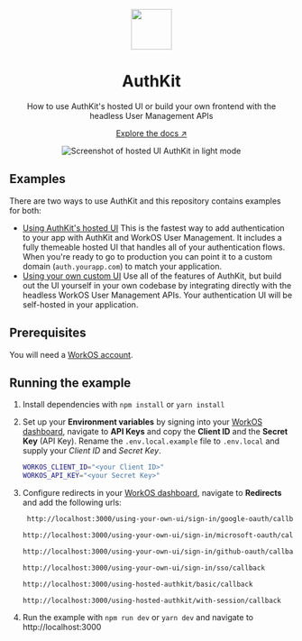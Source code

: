<p align="center">
    <img src="https://github.com/workos/authkit/assets/896475/9fa7a91e-f5a8-4922-96fb-20a7b478d075" width="72" />
    <h1 align="center">AuthKit</h1>
    <p align="center">How to use AuthKit's hosted UI or build your own frontend with the headless User Management APIs</p>    
    <p align="center"><a href="https://workos.com/docs/user-management">Explore the docs ↗</a></strong></p>    
</p>

<p align="center">  
  <img alt="Screenshot of hosted UI AuthKit in light mode" src="https://github.com/workos/authkit/assets/108872335/200931ff-51fc-4825-894d-696dd17b88f6">
</p>

## Examples

There are two ways to use AuthKit and this repository contains examples for both:

- [Using AuthKit's hosted UI](./src/app/using-hosted-authkit)
  This is the fastest way to add authentication to your app with AuthKit and WorkOS User Management. It includes a fully themeable hosted UI that handles all of your authentication flows. When you're ready to go to production you can point it to a custom domain (`auth.yourapp.com`) to match your application.
- [Using your own custom UI](./src/app/using-your-own-ui)
  Use all of the features of AuthKit, but build out the UI yourself in your own codebase by integrating directly with the headless WorkOS User Management APIs. Your authentication UI will be self-hosted in your application.

## Prerequisites

You will need a [WorkOS account](https://dashboard.workos.com/signup).

## Running the example

1. Install dependencies with `npm install` or `yarn install`
2. Set up your **Environment variables** by signing into your [WorkOS dashboard](https://dashboard.workos.com), navigate to **API Keys** and copy the **Client ID** and the **Secret Key** (API Key).
    Rename the `.env.local.example` file to `.env.local` and supply your _Client ID_ and _Secret Key_.

    ```bash
    WORKOS_CLIENT_ID="<your Client ID>"
    WORKOS_API_KEY="<your Secret Key>"
    ```
3. Configure redirects in your [WorkOS dashboard](https://dashboard.workos.com), navigate to **Redirects** and add the following urls:
   ```bash
    http://localhost:3000/using-your-own-ui/sign-in/google-oauth/callback
    ```
    
    ```bash
    http://localhost:3000/using-your-own-ui/sign-in/microsoft-oauth/callback
    ```
    
    ```bash
    http://localhost:3000/using-your-own-ui/sign-in/github-oauth/callback
    ```
    
    ```bash
    http://localhost:3000/using-your-own-ui/sign-in/sso/callback
    ```
    
    ```bash
    http://localhost:3000/using-hosted-authkit/basic/callback
    ```
    
    ```bash
    http://localhost:3000/using-hosted-authkit/with-session/callback
    ```
4. Run the example with `npm run dev` or `yarn dev` and navigate to http://localhost:3000
